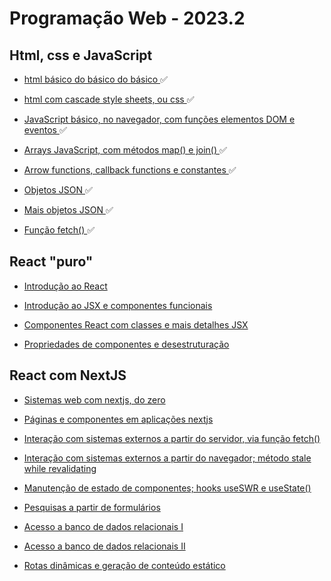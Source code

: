 # Programação Web - 2023.2

## Html, css e JavaScript

*  <a target="_blank" href="Receitas/Html, css e JavaScript/1.HTML Básico"> html básico do básico do básico </a> ✅

*  <a target="_blank" href="Receitas/Html, css e JavaScript/2.CSS Básico"> html com cascade style sheets, ou css </a> ✅

*  <a target="_blank" href="Receitas/Html, css e JavaScript/3.JavaScript básico"> JavaScript básico, no navegador, com funções elementos DOM e eventos </a> ✅

*  <a target="_blank" href="Receitas/Html, css e JavaScript/4.JavaScript básico 2"> Arrays JavaScript, com métodos map() e join() </a> ✅

*  <a target="_blank" href="Receitas/Html, css e JavaScript/5.JS - Arrow e Callback Functions"> Arrow functions, callback functions e constantes </a> ✅

*  <a target="_blank" href="Receitas/Html, css e JavaScript/6.Objetos JSON"> Objetos JSON </a> ✅

*  <a target="_blank" href="Receitas/Html, css e JavaScript/7.Objetos JSON"> Mais objetos JSON </a> ✅

*  <a target="_blank" href="Receitas/Html, css e JavaScript/8.Fetch"> Função fetch() </a> ✅

## React "puro"

*  <a target="_blank" href=""> Introdução ao React </a>

*  <a target="_blank" href=""> Introdução ao JSX e componentes funcionais </a>

*  <a target="_blank" href=""> Componentes React com classes e mais detalhes JSX </a>

*  <a target="_blank" href=""> Propriedades de componentes e desestruturação </a>

## React com NextJS

*  <a target="_blank" href=""> Sistemas web com nextjs, do zero </a>

*  <a target="_blank" href=""> Páginas e componentes em aplicações nextjs </a>

*  <a target="_blank" href=""> Interação com sistemas externos a partir do servidor, via função fetch() </a>

*  <a target="_blank" href=""> Interação com sistemas externos a partir do navegador; método stale while revalidating </a>

*  <a target="_blank" href=""> Manutenção de estado de componentes; hooks useSWR e useState() </a>

*  <a target="_blank" href=""> Pesquisas a partir de formulários </a>

*  <a target="_blank" href=""> Acesso a banco de dados relacionais I </a>

*  <a target="_blank" href=""> Acesso a banco de dados relacionais II </a>

*  <a target="_blank" href=""> Rotas dinâmicas e geração de conteúdo estático </a>
